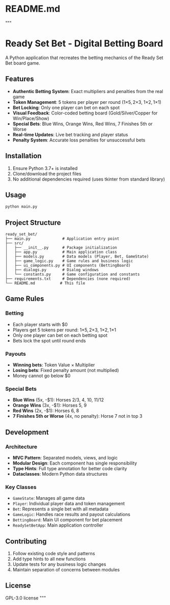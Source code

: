 # README.md
"""
# Ready Set Bet - Digital Betting Board

A Python application that recreates the betting mechanics of the Ready Set Bet board game.

## Features

- **Authentic Betting System**: Exact multipliers and penalties from the real game
- **Token Management**: 5 tokens per player per round (1×$5, 2×$3, 1×$2, 1×$1)
- **Bet Locking**: Only one player can bet on each spot
- **Visual Feedback**: Color-coded betting board (Gold/Silver/Copper for Win/Place/Show)
- **Special Bets**: Blue Wins, Orange Wins, Red Wins, 7 Finishes 5th or Worse
- **Real-time Updates**: Live bet tracking and player status
- **Penalty System**: Accurate loss penalties for unsuccessful bets

## Installation

1. Ensure Python 3.7+ is installed
2. Clone/download the project files
3. No additional dependencies required (uses tkinter from standard library)

## Usage

```bash
python main.py
```

## Project Structure

```
ready_set_bet/
├── main.py              # Application entry point
├── src/
│   ├── __init__.py      # Package initialization
│   ├── app.py           # Main application class
│   ├── models.py        # Data models (Player, Bet, GameState)
│   ├── game_logic.py    # Game rules and business logic
│   ├── ui_components.py # UI components (BettingBoard)
│   ├── dialogs.py       # Dialog windows
│   └── constants.py     # Game configuration and constants
├── requirements.txt     # Dependencies (none required)
└── README.md           # This file
```

## Game Rules

### Betting
- Each player starts with $0
- Players get 5 tokens per round: 1×$5, 2×$3, 1×$2, 1×$1
- Only one player can bet on each betting spot
- Bets lock the spot until round ends

### Payouts
- **Winning bets**: Token Value × Multiplier
- **Losing bets**: Fixed penalty amount (not multiplied)
- Money cannot go below $0

### Special Bets
- **Blue Wins** (5x, -$1): Horses 2/3, 4, 10, 11/12
- **Orange Wins** (3x, -$1): Horses 5, 9  
- **Red Wins** (2x, -$1): Horses 6, 8
- **7 Finishes 5th or Worse** (4x, no penalty): Horse 7 not in top 3

## Development

### Architecture
- **MVC Pattern**: Separated models, views, and logic
- **Modular Design**: Each component has single responsibility
- **Type Hints**: Full type annotation for better code clarity
- **Dataclasses**: Modern Python data structures

### Key Classes
- `GameState`: Manages all game data
- `Player`: Individual player data and token management
- `Bet`: Represents a single bet with all metadata
- `GameLogic`: Handles race results and payout calculations
- `BettingBoard`: Main UI component for bet placement
- `ReadySetBetApp`: Main application controller

## Contributing

1. Follow existing code style and patterns
2. Add type hints to all new functions
3. Update tests for any business logic changes
4. Maintain separation of concerns between modules

## License

GPL-3.0 license
"""